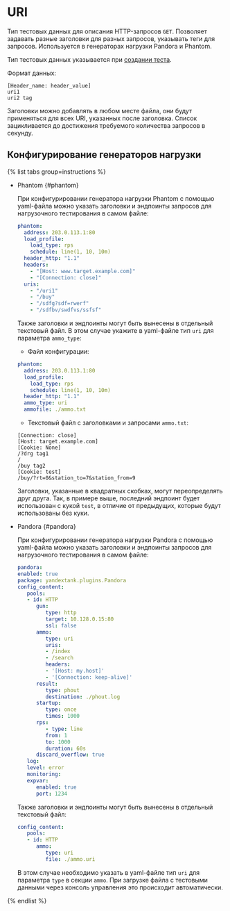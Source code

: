 # URI

Тип тестовых данных для описания HTTP-запросов `GET`. Позволяет задавать разные заголовки для разных запросов, указывать теги для запросов. Используется в генераторах нагрузки Pandora и Phantom.

Тип тестовых данных указывается при [создании теста](../../operations/create-test-bucket.md#create-test).

Формат данных:

```text
[Header_name: header_value]
uri1
uri2 tag
```

Заголовки можно добавлять в любом месте файла, они будут применяться для всех URI, указанных после заголовка. Список зацикливается до достижения требуемого количества запросов в секунду.

## Конфигурирование генераторов нагрузки

{% list tabs group=instructions %}

- Phantom {#phantom}

   При конфигурировании генератора нагрузки Phantom с помощью yaml-файла можно указать заголовки и эндпоинты запросов для нагрузочного тестирования в самом файле:

   ```yaml
   phantom:
     address: 203.0.113.1:80
     load_profile:
       load_type: rps
       schedule: line(1, 10, 10m)
     header_http: "1.1"
     headers:
       - "[Host: www.target.example.com]"
       - "[Connection: close]"
     uris:
       - "/uri1"
       - "/buy"
       - "/sdfg?sdf=rwerf"
       - "/sdfbv/swdfvs/ssfsf"
   ```

   Также заголовки и эндпоинты могут быть вынесены в отдельный текстовый файл. В этом случае укажите в yaml-файле тип `uri` для параметра `ammo_type`:

   - Файл конфигурации:

   ```yaml
   phantom:
     address: 203.0.113.1:80
     load_profile:
       load_type: rps
       schedule: line(1, 10, 10m)
     header_http: "1.1"
     ammo_type: uri
     ammofile: ./ammo.txt
   ```

   - Текстовый файл с заголовками и запросами `ammo.txt`:

   ```http
   [Connection: close]
   [Host: target.example.com]
   [Cookie: None]
   /?drg tag1
   /
   /buy tag2
   [Cookie: test]
   /buy/?rt=0&station_to=7&station_from=9
   ```

   Заголовки, указанные в квадратных скобках, могут переопределять друг друга. Так, в примере выше, последний эндпоинт будет использован с кукой `test`, в отличие от предыдущих, которые будут использованы без куки.

- Pandora {#pandora}

   При конфигурировании генератора нагрузки Pandora с помощью yaml-файла можно указать заголовки и эндпоинты запросов для нагрузочного тестирования в самом файле:

   ```yaml
   pandora:
   enabled: true
   package: yandextank.plugins.Pandora
   config_content:
      pools:
      - id: HTTP
         gun:
            type: http
            target: 10.128.0.15:80
            ssl: false
         ammo:
            type: uri
            uris:
            - /index
            - /search
            headers:
            - '[Host: my.host]'
            - '[Connection: keep-alive]'
         result:
            type: phout
            destination: ./phout.log
         startup:
            type: once
            times: 1000
         rps:
            - type: line
            from: 1
            to: 1000
            duration: 60s
         discard_overflow: true
      log:
      level: error
      monitoring:
      expvar:
         enabled: true
         port: 1234
   ```

   Также заголовки и эндпоинты могут быть вынесены в отдельный текстовый файл:

   ```yaml
   config_content:
      pools:
      - id: HTTP
         ammo:
            type: uri
            file: ./ammo.uri
   ```

   В этом случае необходимо указать в yaml-файле тип `uri` для параметра `type` в секции `ammo`.
   При загрузке файла с тестовыми данными через консоль управления это происходит автоматически.


{% endlist %}